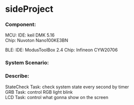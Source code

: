# sideProject
### Component:
MCU:
IDE: keil DMK 5.16  
Chip: Nuvoton Nano100KE3BN    

BLE:
IDE: ModusToolBox 2.4
Chip: Infineon CYW20706

### System Scenario:

### Describe: 
StateCheck Task: check system state every second by timer  
GRB Task: control RGB light blink  
LCD Task: control what gonna show on the screen  
